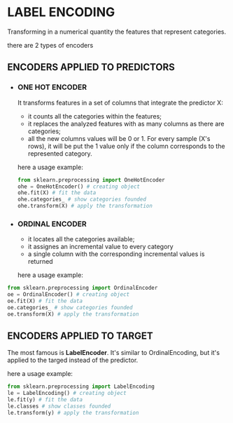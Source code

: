 # LABEL ENCODING

Transforming in a numerical quantity the features that represent categories.

there are 2 types of encoders
## ENCODERS APPLIED TO PREDICTORS

- ### ONE HOT ENCODER  
  		   
	It transforms features in a set of columns that integrate the predictor X:
	
	-  it counts all the categories within the features;
	-  it replaces the analyzed features with as many columns as there are categories;
	-  all the new columns values will be 0 or 1. For every sample (X's rows), it will be put the 1 value only if the column corresponds to the represented category.

	here a usage example:
	
	```python
	from sklearn.preprocessing import OneHotEncoder
	ohe = OneHotEncoder() # creating object
	ohe.fit(X) # fit the data
	ohe.categories_ # show categories founded
	ohe.transform(X) # apply the transformation
	```

- ### ORDINAL ENCODER  

	- it locates all the categories available;
	-  it assignes an incremental value to every category
	-  a single column with the corresponding incremental values is returned

	here a usage example:

```python
from sklearn.preprocessing import OrdinalEncoder
oe = OrdinalEncoder() # creating object
oe.fit(X) # fit the data
oe.categories_ # show categories founded
oe.transform(X) # apply the transformation
```
## ENCODERS APPLIED TO TARGET

The most famous is **LabelEncoder**.
It's similar to OrdinalEncoding, but it's applied to the targed instead of the predictor.

here a usage example:

```python
from sklearn.preprocessing import LabelEncoding
le = LabelEncoding() # creating object
le.fit(y) # fit the data
le.classes # show classes founded
le.transform(y) # apply the transformation
```